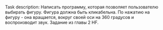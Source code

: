 Task description:
Написать программу, которая позволяет пользователю выбирать фигуру.
Фигура должна быть кликабельна.
По нажатию на фигуру - она вращается, вокруг своей оси на 360 градусов и воспроизводит звук.
Задание из главы 2 HF.